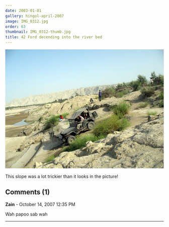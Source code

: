 ```yaml
---
date: 2003-01-01
gallery: hingol-april-2007
image: IMG_0312.jpg
order: 63
thumbnail: IMG_0312-thumb.jpg
title: 42 Ford decending into the river bed
---
```


![42 Ford decending into the river bed](./IMG_0312.jpg)

This slope was a lot trickier than it looks in the picture!

<div id="comments">

## Comments (1)

**Zain** - October 14, 2007 12:35 PM

Wah papoo sab wah

---

</div>